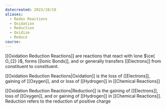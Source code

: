 ```yaml
---
datecreated: 2023/10/19
aliases:
  - Redox Reactions
  - Oxidation
  - Reduction
  - Oxidize
  - Reduce
course:
---
```

[[Oxidation Reduction Reactions]] are reactions that react with lone $\ce{ O_{2} }$, forms [[Ionic Bonds]], and or generally transfers [[Electrons]] from constituent to constituent.

[[Oxidation Reduction Reactions|Oxidation]] is the loss of [[Electrons]], gaining of [[Oxygen]], and or loss of [[Hydrogen]] in [[Chemical Reactions]]

[[Oxidation Reduction Reactions|Reduction]] is the gaining of [[Electrons]], loss of [[Oxygen]], and or gaining of [[Hydrogen]] in [[Chemical Reactions]]. Reduction refers to the reduction of positive charge